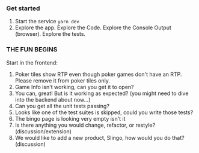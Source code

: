 ### Get started
1. Start the service `yarn dev`
2. Explore the app. Explore the Code. Explore the Console Output (browser). Explore the tests.

### THE FUN BEGINS
Start in the frontend:

1. Poker tiles show RTP even though poker games don't have an RTP. Please remove it from poker tiles only.
2. Game Info isn't working, can you get it to open?
3. You can, great! But is it working as expected? (you might need to dive into the backend about now...)
4. Can you get all the unit tests passing?
5. Looks like one of the test suites is skipped, could you write those tests?
6. The bingo page is looking very empty isn't it
7. Is there anything you would change, refactor, or restyle? (discussion/extension)
8. We would like to add a new product, Slingo, how would you do that? (discussion)



